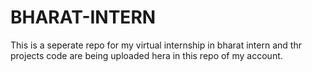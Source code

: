 # BHARAT-INTERN
This is a seperate repo for my virtual internship in bharat intern and thr projects code are being uploaded hera in this repo of my account. 

